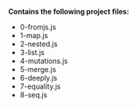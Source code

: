 __Contains the following project files:__  
* 0-fromjs.js  
* 1-map.js  
* 2-nested.js  
* 3-list.js  
* 4-mutations.js  
* 5-merge.js  
* 6-deeply.js  
* 7-equality.js  
* 8-seq.js